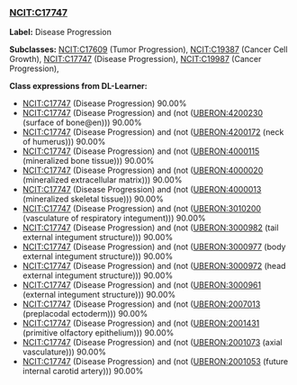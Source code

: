 
### [NCIT:C17747](http://purl.obolibrary.org/obo/NCIT_C17747)
**Label:** Disease Progression

**Subclasses:** [NCIT:C17609](http://purl.obolibrary.org/obo/NCIT_C17609) (Tumor Progression), [NCIT:C19387](http://purl.obolibrary.org/obo/NCIT_C19387) (Cancer Cell Growth), [NCIT:C17747](http://purl.obolibrary.org/obo/NCIT_C17747) (Disease Progression), [NCIT:C19987](http://purl.obolibrary.org/obo/NCIT_C19987) (Cancer Progression), 

**Class expressions from DL-Learner:**

- [NCIT:C17747](http://purl.obolibrary.org/obo/NCIT_C17747) (Disease Progression) 90.00%
- [NCIT:C17747](http://purl.obolibrary.org/obo/NCIT_C17747) (Disease Progression) and (not ([UBERON:4200230](http://purl.obolibrary.org/obo/UBERON_4200230) (surface of bone@en))) 90.00%
- [NCIT:C17747](http://purl.obolibrary.org/obo/NCIT_C17747) (Disease Progression) and (not ([UBERON:4200172](http://purl.obolibrary.org/obo/UBERON_4200172) (neck of humerus))) 90.00%
- [NCIT:C17747](http://purl.obolibrary.org/obo/NCIT_C17747) (Disease Progression) and (not ([UBERON:4000115](http://purl.obolibrary.org/obo/UBERON_4000115) (mineralized bone tissue))) 90.00%
- [NCIT:C17747](http://purl.obolibrary.org/obo/NCIT_C17747) (Disease Progression) and (not ([UBERON:4000020](http://purl.obolibrary.org/obo/UBERON_4000020) (mineralized extracellular matrix))) 90.00%
- [NCIT:C17747](http://purl.obolibrary.org/obo/NCIT_C17747) (Disease Progression) and (not ([UBERON:4000013](http://purl.obolibrary.org/obo/UBERON_4000013) (mineralized skeletal tissue))) 90.00%
- [NCIT:C17747](http://purl.obolibrary.org/obo/NCIT_C17747) (Disease Progression) and (not ([UBERON:3010200](http://purl.obolibrary.org/obo/UBERON_3010200) (vasculature of respiratory integument))) 90.00%
- [NCIT:C17747](http://purl.obolibrary.org/obo/NCIT_C17747) (Disease Progression) and (not ([UBERON:3000982](http://purl.obolibrary.org/obo/UBERON_3000982) (tail external integument structure))) 90.00%
- [NCIT:C17747](http://purl.obolibrary.org/obo/NCIT_C17747) (Disease Progression) and (not ([UBERON:3000977](http://purl.obolibrary.org/obo/UBERON_3000977) (body external integument structure))) 90.00%
- [NCIT:C17747](http://purl.obolibrary.org/obo/NCIT_C17747) (Disease Progression) and (not ([UBERON:3000972](http://purl.obolibrary.org/obo/UBERON_3000972) (head external integument structure))) 90.00%
- [NCIT:C17747](http://purl.obolibrary.org/obo/NCIT_C17747) (Disease Progression) and (not ([UBERON:3000961](http://purl.obolibrary.org/obo/UBERON_3000961) (external integument structure))) 90.00%
- [NCIT:C17747](http://purl.obolibrary.org/obo/NCIT_C17747) (Disease Progression) and (not ([UBERON:2007013](http://purl.obolibrary.org/obo/UBERON_2007013) (preplacodal ectoderm))) 90.00%
- [NCIT:C17747](http://purl.obolibrary.org/obo/NCIT_C17747) (Disease Progression) and (not ([UBERON:2001431](http://purl.obolibrary.org/obo/UBERON_2001431) (primitive olfactory epithelium))) 90.00%
- [NCIT:C17747](http://purl.obolibrary.org/obo/NCIT_C17747) (Disease Progression) and (not ([UBERON:2001073](http://purl.obolibrary.org/obo/UBERON_2001073) (axial vasculature))) 90.00%
- [NCIT:C17747](http://purl.obolibrary.org/obo/NCIT_C17747) (Disease Progression) and (not ([UBERON:2001053](http://purl.obolibrary.org/obo/UBERON_2001053) (future internal carotid artery))) 90.00%



